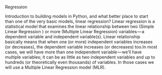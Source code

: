 Regression

Introduction to building models in Python, and what better place to start than one of the very basic models, linear regression? Linear regression is a statistical model that examines the linear relationship between two (Simple Linear Regression ) or more (Multiple Linear Regression) variables — a dependent variable and independent variable(s). Linear relationship basically means that when one (or more) independent variables increases (or decreases), the dependent variable increases (or decreases) too.In most cases, we will have more than one independent variable — we’ll have multiple variables; it can be as little as two independent variables and up to hundreds (or theoretically even thousands) of variables. In those cases we will use a Multiple Linear Regression model (MLR).
